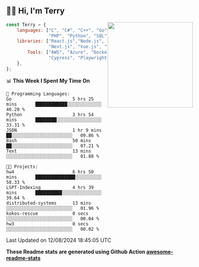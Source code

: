 <h2>👋🏻 Hi, I'm Terry</h2>

<img align='right' src="https://media.giphy.com/media/fkZukR450RQ1qnGaq9/giphy.gif" width="230">

```javascript
const Terry = {
    languages: ["C", "C#", "C++", "Go", "Java", "Javascript",
                "PHP", "Python", "SQL", "Typescript"],
    libraries: ["React.js","Node.js", ".Net", "Express.js",
                "Next.js", "Vue.js", "Astro.js", "CUDA"],
        Tools: ["AWS", "Azure", "Docker🐳", "Git", "Figma",
                "Cypress", "Playwright", "Postman", "Jira"],
    },
};
```
<!--START_SECTION:waka-->
📊 **This Week I Spent My Time On** 

```text
💬 Programming Languages: 
Go                       5 hrs 25 mins       ████████████░░░░░░░░░░░░░   46.20 % 
Python                   3 hrs 54 mins       ████████░░░░░░░░░░░░░░░░░   33.31 % 
JSON                     1 hr 9 mins         ██░░░░░░░░░░░░░░░░░░░░░░░   09.86 % 
Bash                     50 mins             ██░░░░░░░░░░░░░░░░░░░░░░░   07.21 % 
Text                     13 mins             ░░░░░░░░░░░░░░░░░░░░░░░░░   01.88 % 

🐱‍💻 Projects: 
hw4                      6 hrs 50 mins       ███████████████░░░░░░░░░░   58.33 % 
LSPT-Indexing            4 hrs 39 mins       ██████████░░░░░░░░░░░░░░░   39.64 % 
distributed-systems      13 mins             ░░░░░░░░░░░░░░░░░░░░░░░░░   01.96 % 
kokos-rescue             0 secs              ░░░░░░░░░░░░░░░░░░░░░░░░░   00.04 % 
hw3                      0 secs              ░░░░░░░░░░░░░░░░░░░░░░░░░   00.02 % 
```


 Last Updated on 12/08/2024 18:45:05 UTC
<!--END_SECTION:waka-->

**These Readme stats are generated using Github Action [awesome-readme-stats](https://github.com/anmol098/waka-readme-stats)**

